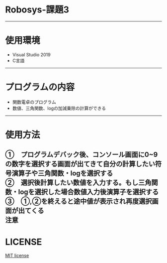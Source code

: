 # Robosys-課題3  
---
# 使用環境  
* Visual Studio 2019  
* C言語  
---
# プログラムの内容  
* 関数電卓のプログラム   
* 数値、三角関数、logの加減乗除の計算ができる  
---
# 使用方法   
①　プログラムデバック後、コンソール画面に0~9の数字を選択する画面が出てきて自分の計算したい符号演算子や三角関数・logを選択する  
②　選択後計算したい数値を入力する。もし三角関数・logを選択した場合数値入力後演算子を選択する   
③　①,②を終えると途中値が表示され再度選択画面が出てくる  
**注意**
---  
# LICENSE
[MIT license](https://github.com/tadanohiroyuki/Robosys-3/blob/master/LICENSE)
